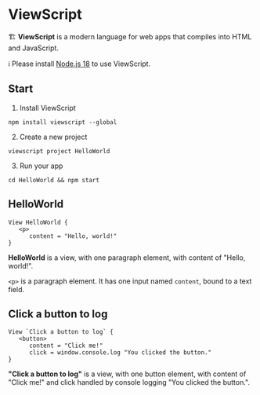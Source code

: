 # ViewScript

🏗️ **ViewScript** is a modern language for web apps that compiles into HTML and JavaScript.

ℹ️ Please install [Node.js 18](https://nodejs.org) to use ViewScript.

## Start

1. Install ViewScript

```
npm install viewscript --global
```

2. Create a new project

```
viewscript project HelloWorld
```

3. Run your app

```
cd HelloWorld && npm start
```

## HelloWorld

```
View HelloWorld {
   <p>
      content = "Hello, world!"
}
```

**HelloWorld** is a view, with one paragraph element, with content of "Hello, world!".

`<p>` is a paragraph element. It has one input named `content`, bound to a text field.

## Click a button to log

```
View `Click a button to log` {
   <button>
      content = "Click me!"
      click = window.console.log "You clicked the button."
}
```

**"Click a button to log"** is a view, with one button element, with content of "Click me!" and click handled by console logging "You clicked the button.".
